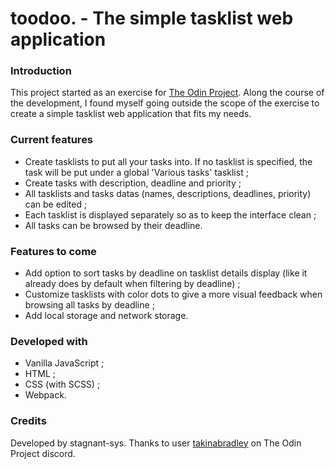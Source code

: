 # toodoo. - The simple tasklist web application

### Introduction

This project started as an exercise for [The Odin Project](https://www.theodinproject.com/).
Along the course of the development, I found myself going outside the scope of the exercise to create a simple tasklist web application that fits my needs.

### Current features
- Create tasklists to put all your tasks into. If no tasklist is specified, the task will be put under a global 'Various tasks' tasklist ;
- Create tasks with description, deadline and priority ;
- All tasklists and tasks datas (names, descriptions, deadlines, priority) can be edited ;
- Each tasklist is displayed separately so as to keep the interface clean ;
- All tasks can be browsed by their deadline.

### Features to come
- Add option to sort tasks by deadline on tasklist details display (like it already does by default when filtering by deadline) ;
- Customize tasklists with color dots to give a more visual feedback when browsing all tasks by deadline ;
- Add local storage and network storage.

### Developed with

- Vanilla JavaScript ;
- HTML ;
- CSS (with SCSS) ;
- Webpack.

### Credits

Developed by stagnant-sys.
Thanks to user [takinabradley](https://github.com/takinabradley) on The Odin Project discord.